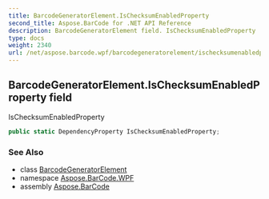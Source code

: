```yaml
---
title: BarcodeGeneratorElement.IsChecksumEnabledProperty
second_title: Aspose.BarCode for .NET API Reference
description: BarcodeGeneratorElement field. IsChecksumEnabledProperty
type: docs
weight: 2340
url: /net/aspose.barcode.wpf/barcodegeneratorelement/ischecksumenabledproperty/
---
```

## BarcodeGeneratorElement.IsChecksumEnabledProperty field

IsChecksumEnabledProperty

```csharp
public static DependencyProperty IsChecksumEnabledProperty;
```

### See Also

* class [BarcodeGeneratorElement](../)
* namespace [Aspose.BarCode.WPF](../../barcodegeneratorelement/)
* assembly [Aspose.BarCode](../../../)


